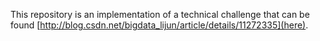 This repository is an implementation of a technical challenge that can be found [http://blog.csdn.net/bigdata_lijun/article/details/11272335](here).